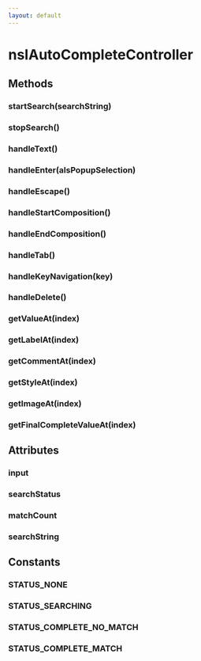 ```yaml
---
layout: default
---
```


# nsIAutoCompleteController #

## Methods ##

### startSearch(searchString) ###

### stopSearch() ###

### handleText() ###

### handleEnter(aIsPopupSelection) ###

### handleEscape() ###

### handleStartComposition() ###

### handleEndComposition() ###

### handleTab() ###

### handleKeyNavigation(key) ###

### handleDelete() ###

### getValueAt(index) ###

### getLabelAt(index) ###

### getCommentAt(index) ###

### getStyleAt(index) ###

### getImageAt(index) ###

### getFinalCompleteValueAt(index) ###

## Attributes ##

### input ###

### searchStatus ###

### matchCount ###

### searchString ###

## Constants ##

### STATUS_NONE ###

### STATUS_SEARCHING ###

### STATUS_COMPLETE_NO_MATCH ###

### STATUS_COMPLETE_MATCH ###
